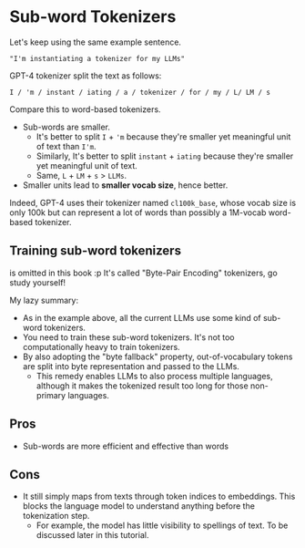 # Sub-word Tokenizers

Let's keep using the same example sentence.

```
"I'm instantiating a tokenizer for my LLMs"
```

GPT-4 tokenizer split the text as follows:

```
I / 'm / instant / iating / a / tokenizer / for / my / L/ LM / s
```

Compare this to word-based tokenizers.

- Sub-words are smaller.
  - It's better to split `I` + `'m` because they're smaller yet meaningful unit of text than `I'm`. 
  - Similarly, It's better to split `instant` + `iating` because they're smaller yet meaningful unit of text.
  - Same, `L` + `LM` + `s` > `LLMs`.
- Smaller units lead to **smaller vocab size**, hence better.

Indeed, GPT-4 uses their tokenizer named `cl100k_base`, whose vocab size is only 100k but can represent a lot of words than possibly a 1M-vocab word-based tokenizer. 

## Training sub-word tokenizers

is omitted in this book :p It's called "Byte-Pair Encoding" tokenizers, go study yourself! 

My lazy summary:
- As in the example above, all the current LLMs use some kind of sub-word tokenizers. 
- You need to train these sub-word tokenizers. It's not too computationally heavy to train tokenizers. 
- By also adopting the "byte fallback" property, out-of-vocabulary tokens are split into byte representation and passed to the LLMs. 
  - This remedy enables LLMs to also process multiple languages, although it makes the tokenized result too long for those non-primary languages.  

## Pros
- Sub-words are more efficient and effective than words

## Cons
- It still simply maps from texts through token indices to embeddings. This blocks the language model to understand anything before the tokenization step. 
  - For example, the model has little visibility to spellings of text. To be discussed later in this tutorial.    
